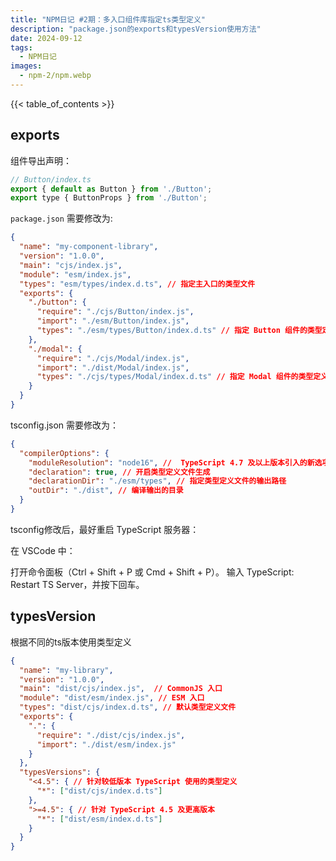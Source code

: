 ```yaml
---
title: "NPM日记 #2期：多入口组件库指定ts类型定义"
description: "package.json的exports和typesVersion使用方法"
date: 2024-09-12
tags:
  - NPM日记
images:
  - npm-2/npm.webp
---
```


{{< table_of_contents >}}

## exports

组件导出声明：
```js
// Button/index.ts
export { default as Button } from './Button';
export type { ButtonProps } from './Button';
```

`package.json` 需要修改为:

```json
{
  "name": "my-component-library",
  "version": "1.0.0",
  "main": "cjs/index.js",
  "module": "esm/index.js",
  "types": "esm/types/index.d.ts", // 指定主入口的类型文件
  "exports": {
    "./button": {
      "require": "./cjs/Button/index.js",
      "import": "./esm/Button/index.js",
      "types": "./esm/types/Button/index.d.ts" // 指定 Button 组件的类型定义
    },
    "./modal": {
      "require": "./cjs/Modal/index.js",
      "import": "./dist/Modal/index.js",
      "types": "./cjs/types/Modal/index.d.ts" // 指定 Modal 组件的类型定义
    }
  }
}
```

tsconfig.json 需要修改为：

```json
{
  "compilerOptions": {
    "moduleResolution": "node16", //  TypeScript 4.7 及以上版本引入的新选项，支持 Node.js 16 及更高版本的 ESM（ECMAScript Modules） 模块解析方式。
    "declaration": true, // 开启类型定义文件生成
    "declarationDir": "./esm/types", // 指定类型定义文件的输出路径
    "outDir": "./dist", // 编译输出的目录
  }
}
```

tsconfig修改后，最好重启 TypeScript 服务器：

在 VSCode 中：

打开命令面板（Ctrl + Shift + P 或 Cmd + Shift + P）。
输入 TypeScript: Restart TS Server，并按下回车。

## typesVersion

根据不同的ts版本使用类型定义

```json
{
  "name": "my-library",
  "version": "1.0.0",
  "main": "dist/cjs/index.js",  // CommonJS 入口
  "module": "dist/esm/index.js", // ESM 入口
  "types": "dist/cjs/index.d.ts", // 默认类型定义文件
  "exports": {
    ".": {
      "require": "./dist/cjs/index.js",
      "import": "./dist/esm/index.js"
    }
  },
  "typesVersions": {
    "<4.5": { // 针对较低版本 TypeScript 使用的类型定义
      "*": ["dist/cjs/index.d.ts"]
    },
    ">=4.5": { // 针对 TypeScript 4.5 及更高版本
      "*": ["dist/esm/index.d.ts"]
    }
  }
}

```